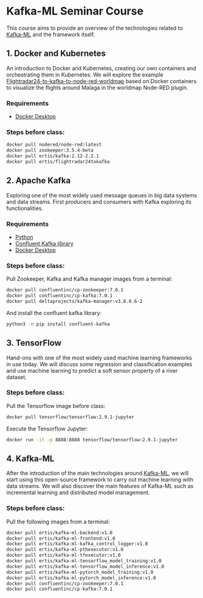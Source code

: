 # Kafka-ML Seminar Course

This course aims to provide an overview of the technologies related to [Kafka-ML](https://github.com/ertis-research/kafka-ml/) and the framework itself.

## 1. Docker and Kubernetes
An introduction to Docker and Kubernetes, creating our own containers and orchestrating them in Kubernetes. We will explore the example [Flightradar24-to-kafka-to-node-red-worldmap](https://github.com/ertis-research/flightradar24-to-kafka-to-node-red-worldmap) based on Docker containers to visualize the flights around Malaga in the worldmap Node-RED plugin.

### Requirements
- [Docker Desktop](https://www.docker.com/products/docker-desktop/)

### Steps before class:
```bash
docker pull nodered/node-red:latest
docker pull zookeeper:3.5.4-beta
docker pull ertis/kafka:2.12-2.2.1
docker pull ertis/flightradar24tokafka
```

## 2. Apache Kafka
Exploring one of the most widely used message queues in big data systems and data streams. First producers and consumers with Kafka exploring its functionalities.

###  Requirements
- [Python](https://www.python.org/downloads/)
- [Confluent Kafka library](https://pypi.org/project/confluent-kafka/)
- [Docker Desktop](https://www.docker.com/products/docker-desktop/)

###  Steps before class:
Pull Zookeeper, Kafka and Kafka manager images from a terminal:
```bash
docker pull confluentinc/cp-zookeeper:7.0.1
docker pull confluentinc/cp-kafka:7.0.1
docker pull deltaprojects/kafka-manager:v3.0.0.6-2
```

And install the confluent kafka library:
```bash
python3 -m pip install confluent-kafka
```

## 3. TensorFlow
Hand-ons with one of the most widely used machine learning frameworks in use today. We will discuss some regression and classification examples and use machine learning to predict a soft sensor property of a river dataset.

###  Steps before class:
Pull the Tensorflow image before class:
```bash
docker pull tensorflow/tensorflow:2.9.1-jupyter
```

Execute the Tensorflow Jupyter:
```bash
docker run -it -p 8888:8888 tensorflow/tensorflow:2.9.1-jupyter
```

## 4. Kafka-ML
After the introduction of the main technologies around [Kafka-ML](https://github.com/ertis-research/kafka-ml/), we will start using this open-source framework to carry out machine learning with data streams. We will also discover the main features of Kafka-ML such as incremental learning and distributed model management.
 
###  Steps before class:
Pull the following images from a terminal:
```bash
docker pull ertis/kafka-ml-backend:v1.0
docker pull ertis/kafka-ml-frontend:v1.0
docker pull ertis/kafka-ml-kafka_control_logger:v1.0 
docker pull ertis/kafka-ml-pthexecutor:v1.0 
docker pull ertis/kafka-ml-tfexecutor:v1.0
docker pull ertis/kafka-ml-tensorflow_model_training:v1.0
docker pull ertis/kafka-ml-tensorflow_model_inference:v1.0
docker pull ertis/kafka-ml-pytorch_model_training:v1.0
docker pull ertis/kafka-ml-pytorch_model_inference:v1.0
docker pull confluentinc/cp-zookeeper:7.0.1
docker pull confluentinc/cp-kafka:7.0.1
```
